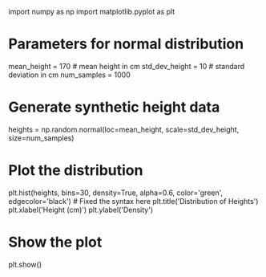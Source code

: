 import numpy as np
import matplotlib.pyplot as plt

# Parameters for normal distribution
mean_height = 170  # mean height in cm
std_dev_height = 10  # standard deviation in cm
num_samples = 1000

# Generate synthetic height data
heights = np.random.normal(loc=mean_height, scale=std_dev_height, size=num_samples)

# Plot the distribution
plt.hist(heights, bins=30, density=True, alpha=0.6, color='green', edgecolor='black')  # Fixed the syntax here
plt.title('Distribution of Heights')
plt.xlabel('Height (cm)')
plt.ylabel('Density')

# Show the plot
plt.show()

